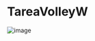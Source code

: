 # TareaVolleyW
![image](https://user-images.githubusercontent.com/68925423/211712525-5087c1e8-b876-4db4-b70e-74effb21f387.png)
